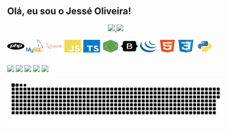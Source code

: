## Olá, eu sou o Jessé Oliveira!
<div align="center">
  <a href="https://github.com/JessehOliveira">
  <img height="180em" src="https://github-readme-stats.vercel.app/api?username=jesseoliveira&show_icons=true&theme=dracula&include_all_commits=true&count_private=true"/>
  <img height="180em" src="https://github-readme-stats.vercel.app/api/top-langs/?username=jesseoliveira&layout=compact&langs_count=7&theme=dracula"/>
  </a>  
</div>
<div style="display: inline_block"><br>  
  <img align="center" alt="PHP" height="30" width="40" src="https://raw.githubusercontent.com/JessehOliveira/JessehOliveira/main/icons/php-plain.svg">
  <img align="center" alt="MYSQL" height="30" width="40" src="https://raw.githubusercontent.com/JessehOliveira/JessehOliveira/main/icons/mysql-plain.svg">
  <img align="center" alt="LARAVEL" height="30" width="40" src="https://raw.githubusercontent.com/JessehOliveira/JessehOliveira/main/icons/laravel-plain.svg">
  <img align="center" alt="JAVASCRIPT" height="30" width="40" src="https://raw.githubusercontent.com/JessehOliveira/JessehOliveira/main/icons/javascript-plain.svg">
  <img align="center" alt="TYPESCRIPT" height="30" width="40" src="https://raw.githubusercontent.com/JessehOliveira/JessehOliveira/main/icons/typescript-plain.svg">  
  <img align="center" alt="NODEJS" height="30" width="40" src="https://raw.githubusercontent.com/JessehOliveira/JessehOliveira/main/icons/nodejs-plain.svg">
  <img align="center" alt="BOOTSTRAP" height="30" width="40" src="https://raw.githubusercontent.com/JessehOliveira/JessehOliveira/main/icons/bootstrap-plain.svg">
  <img align="center" alt="JQUERY" height="30" width="40" src="https://raw.githubusercontent.com/JessehOliveira/JessehOliveira/main/icons/jquery-plain.svg">  
  <img align="center" alt="HTML" height="30" width="40" src="https://raw.githubusercontent.com/JessehOliveira/JessehOliveira/main/icons/html5-original.svg">
  <img align="center" alt="CSS" height="30" width="40" src="https://raw.githubusercontent.com/JessehOliveira/JessehOliveira/main/icons/css3-original.svg">
  <img align="center" alt="Python" height="30" width="40" src="https://raw.githubusercontent.com/JessehOliveira/JessehOliveira/main/icons/python-original.svg">  
</div>
  
  ##
 
<div> 
  <a href="https://www.youtube.com/channel/UCrl2fLdFeolxL4DDpaogPfA" target="_blank"><img src="https://img.shields.io/badge/YouTube-FF0000?style=for-the-badge&logo=youtube&logoColor=white"></a>
  <a href="https://instagram.com/jesse.oliv" target="_blank"><img src="https://img.shields.io/badge/-Instagram-%23E4405F?style=for-the-badge&logo=instagram&logoColor=white"></a>
 <a href="https://discord.gg/Jessé Oliveira - Dev Boletos#5534" target="_blank"><img src="https://img.shields.io/badge/Discord-7289DA?style=for-the-badge&logo=discord&logoColor=white"></a> 
  <a href="mailto:jesse.oliveira@superlogica.com"><img src="https://img.shields.io/badge/-Gmail-%23333?style=for-the-badge&logo=gmail&logoColor=white"></a>
  <a href="https://www.linkedin.com/in/jesseh-oliveira/" target="_blank"><img src="https://img.shields.io/badge/-LinkedIn-%230077B5?style=for-the-badge&logo=linkedin&logoColor=white"></a> 
 
  ![Snake animation](https://raw.githubusercontent.com/JessehOliveira/JessehOliveira/main/icons/github-contribution-grid-snake.svg)
 
</div>
